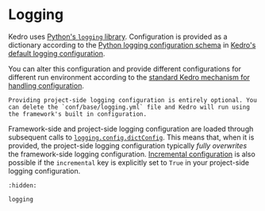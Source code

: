 # Logging


Kedro uses [Python's `logging` library](https://docs.python.org/3/library/logging.html). Configuration is provided as a dictionary according to the [Python logging configuration schema](https://docs.python.org/3/library/logging.config.html#logging-config-dictschema) in [Kedro's default logging configuration](https://github.com/kedro-org/kedro/blob/main/kedro/framework/project/default_logging.yml).

You can alter this configuration and provide different configurations for different run environment according to the [standard Kedro mechanism for handling configuration](../configuration/configuration_basics.md).

```{note}
Providing project-side logging configuration is entirely optional. You can delete the `conf/base/logging.yml` file and Kedro will run using the framework's built in configuration.
```

Framework-side and project-side logging configuration are loaded through subsequent calls to [`logging.config.dictConfig`](https://docs.python.org/3/library/logging.config.html#logging.config.dictConfig). This means that, when it is provided, the project-side logging configuration typically _fully overwrites_ the framework-side logging configuration. [Incremental configuration](https://docs.python.org/3/library/logging.config.html#incremental-configuration) is also possible if the `incremental` key is explicitly set to `True` in your project-side logging configuration.


```{toctree}
:hidden:

logging
```

